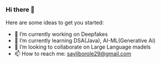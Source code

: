 ### Hi there 👋

Here are some ideas to get you started:
- 🔭 I’m currently working on Deepfakes
- 🌱 I’m currently learning DSA(Java), AI-ML(Generative Ai)
- 👯 I’m looking to collaborate on Large Language madels
- 📫 How to reach me: sayliborole29@gmail.com
